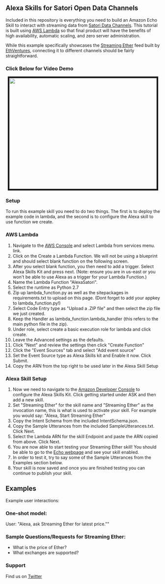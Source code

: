 ## Alexa Skills for Satori Open Data Channels

Included in this repository is everything you need to build an Amazon Echo Skill to interact with streaming data from [Satori Data Channels](https://www.satori.com/channels/).  This tutorial is built using [AWS Lambda](http://aws.amazon.com/lambda) so that final product will have the benefits of high availability, automatic scaling, and zero server administration.

While this example specifically showcases the [Streaming Ether](https://www.satori.com/channels/complete-ethereum-market-data) feed built by [EthVentures](https://ethventures.io), connecting it to different channels should be fairly straightforward.

### Click Below for Video Demo
<p align="center">
<a href="https://youtu.be/KcvMe_i8qPh0" target="blank">
<img src="http://img.youtube.com/vi/cvMe_i8qPh0/0.jpg"
 width=480 height=360 border=5></a>
</p>

### Setup
To run this example skill you need to do two things. The first is to deploy the example code in lambda, and the second is to configure the Alexa skill to use function we create.


### AWS Lambda
1. Navigate to the [AWS Console](https://console.aws.amazon.com/lambda/home?region=us-east-1#/functions) and select Lambda from services menu. link.
2. Click on the Create a Lambda Function. We will not be using a blueprint and should select blank function on the following screen.
3. After you select blank function, you then need to add a trigger. Select Alexa Skills Kit and press next. (Note: ensure you are in us-east or you won't be able to use Alexa as a trigger for your Lambda Function.)
4. Name the Lambda Function "AlexaSatori".
5. Select the runtime as Python 2.7
6. Zip up lambda_function.py as well as the sitepackages in requirements.txt to upload on this page. (Dont forget to add your appkey to lambda_function.py!)
7. Select Code Entry type as "Upload a .ZIP file" and then select the zip file we just created.
8. Keep the Handler as lambda_function.lambda_handler (this refers to the main python file in the zip).
9. Under role, select create a basic execution role for lambda and click create.
10. Leave the Advanced settings as the defaults.
11. Click "Next" and review the settings then click "Create Function"
12. Click the "Event Sources" tab and select "Add event source"
13. Set the Event Source type as Alexa Skills kit and Enable it now. Click Submit.
14. Copy the ARN from the top right to be used later in the Alexa Skill Setup

### Alexa Skill Setup
1. Now we need to navigate to the [Amazon Developer Console](https://developer.amazon.com/edw/home.html) to configure the Alexa Skills Kit. Click getting started under ASK and then add a new skill.
2. Set "Streaming Ether" for the skill name and "Streaming Ether" as the invocation name, this is what is used to activate your skill. For example you would say: "Alexa, Start Streaming Ether"
3. Copy the Intent Schema from the included IntentSchema.json.
4. Copy the Sample Utterances from the included SampleUtterances.txt. Click Next.
5. Select the Lambda ARN for the skill Endpoint and paste the ARN copied from above. Click Next.
6. You are now able to start testing your Streaming Ether skill! You should be able to go to the [Echo webpage](http://echo.amazon.com/#skills) and see your skill enabled.
7. In order to test it, try to say some of the Sample Utterances from the Examples section below.
8. Your skill is now saved and once you are finished testing you can continue to publish your skill.

## Examples
Example user interactions:

### One-shot model:
  User:  "Alexa, ask Streaming Ether for latest price.""

### Sample Questions/Requests for Streaming Ether:
- What is the price of Ether?
- What exchanges are supported?

### Support
Find us on [Twitter](https://twitter.com/ethventuresio)
